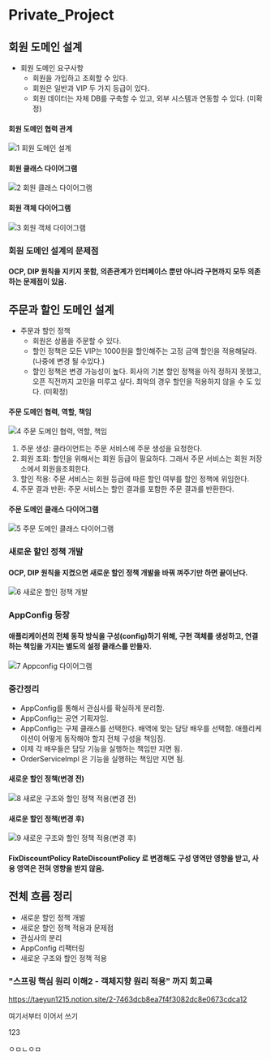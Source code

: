 # Private_Project

## 회원 도메인 설계

- 회원 도메인 요구사항
  - 회원을 가입하고 조회할 수 있다.
  - 회원은 일반과 VIP 두 가지 등급이 있다.
  - 회원 데이터는 자체 DB를 구축할 수 있고, 외부 시스템과 연동할 수 있다. (미확정)

#### 회원 도메인 협력 관계
![1  회원 도메인 설계](https://user-images.githubusercontent.com/65766105/162138762-a857d406-2f1d-4d03-825f-98f9c5b3e567.JPG)

#### 회원 클래스 다이어그램
![2  회원 클래스 다이어그램](https://user-images.githubusercontent.com/65766105/162138784-c35189f4-63b3-4e90-8ab5-c2d9a37dceb8.JPG)

#### 회원 객체 다이어그램
![3  회원 객체 다이어그램](https://user-images.githubusercontent.com/65766105/162138771-dfd31cdd-4f1e-42b6-82f4-ca9db6afb93a.JPG)

### 회원 도메인 설계의 문제점
#### OCP, DIP 원칙을 지키지 못함, 의존관계가 인터페이스 뿐만 아니라 구현까지 모두 의존하는 문제점이 있음.



## 주문과 할인 도메인 설계

- 주문과 할인 정책
  - 회원은 상품을 주문할 수 있다.
  - 할인 정책은 모든 VIP는 1000원을 할인해주는 고정 금액 할인을 적용해달라. (나중에 변경 될 수있다.)
  - 할인 정책은 변경 가능성이 높다. 회사의 기본 할인 정책을 아직 정하지 못했고, 오픈 직전까지 고민을 미루고 싶다. 최악의 경우 할인을 적용하지 않을 수 도 있다. (미확정)

#### 주문 도메인 협력, 역할, 책임
![4  주문 도메인 협력, 역할, 책임](https://user-images.githubusercontent.com/65766105/162140830-979aff0d-d465-489d-b52c-acad7818f030.JPG)

1. 주문 생성: 클라이언트는 주문 서비스에 주문 생성을 요청한다.
2. 회원 조회: 할인을 위해서는 회원 등급이 필요하다. 그래서 주문 서비스는 회원 저장소에서 회원을조회한다.
3. 할인 적용: 주문 서비스는 회원 등급에 따른 할인 여부를 할인 정책에 위임한다.
4. 주문 결과 반환: 주문 서비스는 할인 결과를 포함한 주문 결과를 반환한다.

#### 주문 도메인 클래스 다이어그램
![5  주문 도메인 클래스 다이어그램](https://user-images.githubusercontent.com/65766105/162141053-b75b53cc-4521-4053-96a4-15b60caff789.JPG)

### 새로운 할인 정책 개발
#### OCP, DIP 원칙을 지켰으면 새로운 할인 정책 개발을 바꿔 껴주기만 하면 끝이난다.
![6  새로운 할인 정책 개발](https://user-images.githubusercontent.com/65766105/162141721-5679057b-f795-4858-a7fb-d427ead95f42.JPG)

### AppConfig 등장
#### 애플리케이션의 전체 동작 방식을 구성(config)하기 위해, 구현 객체를 생성하고, 연결하는 책임을 가지는 별도의 설정 클래스를 만들자.
![7  Appconfig 다이어그램](https://user-images.githubusercontent.com/65766105/162142483-e1233082-2f08-4333-8f08-2b02c541b39f.JPG)



### 중간정리
- AppConfig를 통해서 관심사를 확실하게 분리함.
- AppConfig는 공연 기획자임.
- AppConfig는 구체 클래스를 선택한다. 배역에 맞는 담당 배우를 선택함. 애플리케이션이 어떻게 동작해야 할지 전체 구성을 책임짐.
- 이제 각 배우들은 담당 기능을 실행하는 책임만 지면 됨.
- OrderServiceImpl 은 기능을 실행하는 책임만 지면 됨.

#### 새로운 할인 정책(변경 전)
![8  새로운 구조와 할인 정책 적용(변경 전)](https://user-images.githubusercontent.com/65766105/162143473-45bdcfc6-1593-4809-a414-89d821f3e0c8.JPG)

#### 새로운 할인 정책(변경 후)
![9  새로운 구조와 할인 정책 적용(변경 후)](https://user-images.githubusercontent.com/65766105/162143498-af71154a-5c20-4d3e-9269-048571de869c.JPG)

#### FixDiscountPolicy RateDiscountPolicy 로 변경해도 구성 영역만 영향을 받고, 사용 영역은 전혀 영향을 받지 않음.



## 전체 흐름 정리
- 새로운 할인 정책 개발
- 새로운 할인 정책 적용과 문제점
- 관심사의 분리
- AppConfig 리팩터링
- 새로운 구조와 할인 정책 적용


### "스프링 핵심 원리 이해2 - 객체지향 원리 적용" 까지 회고록
https://taeyun1215.notion.site/2-7463dcb8ea7f4f3082dc8e0673cdca12

여기서부터 이어서 쓰기



123

ㅇㅁㄴㅇㅁ




